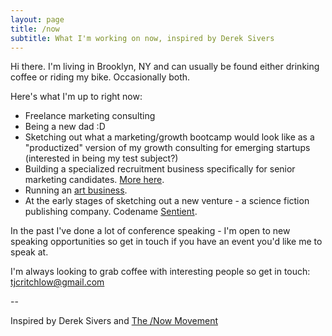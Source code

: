 ```yaml
---
layout: page
title: /now
subtitle: What I'm working on now, inspired by Derek Sivers
---
```


Hi there. I'm living in Brooklyn, NY and can usually be found either drinking coffee or riding my bike. Occasionally both.

Here's what I'm up to right now:

 - Freelance marketing consulting
 - Being a new dad :D
 - Sketching out what a marketing/growth bootcamp would look like as a "productized" version of my growth consulting for emerging startups (interested in being my test subject?)
 - Building a specialized recruitment business specifically for senior marketing candidates. <a href="http://tomcritchlow.com/2016/01/07/team-building/">More here</a>. 
 - Running an <a href="http://www.fiercelycurious.com">art business</a>.
 - At the early stages of sketching out a new venture - a science fiction publishing company. Codename <a href="http://www.sentientscifi.com">Sentient</a>.
 
In the past I've done a lot of conference speaking - I'm open to new speaking opportunities so get in touch if you have an event you'd like me to speak at.

I'm always looking to grab coffee with interesting people so get in touch: <a href="mailto:tjcritchlow@gmail.com">tjcritchlow@gmail.com</a>

--   

Inspired by Derek Sivers and <a href="https://sivers.org/nowff">The /Now Movement</a>